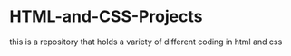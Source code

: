 # HTML-and-CSS-Projects 
this is a repository that holds a variety of different coding in html and css
